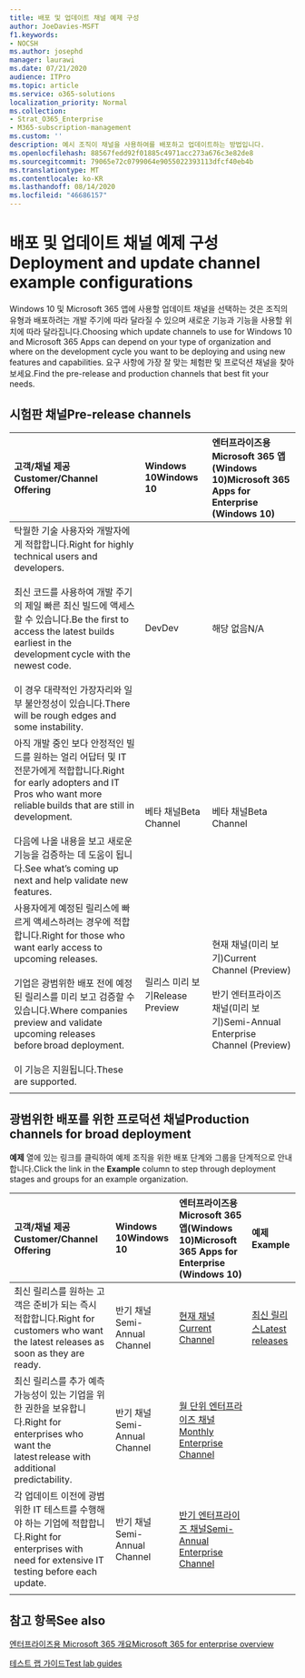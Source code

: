 ```yaml
---
title: 배포 및 업데이트 채널 예제 구성
author: JoeDavies-MSFT
f1.keywords:
- NOCSH
ms.author: josephd
manager: laurawi
ms.date: 07/21/2020
audience: ITPro
ms.topic: article
ms.service: o365-solutions
localization_priority: Normal
ms.collection:
- Strat_O365_Enterprise
- M365-subscription-management
ms.custom: ''
description: 예시 조직이 채널을 사용하여를 배포하고 업데이트하는 방법입니다.
ms.openlocfilehash: 88567fedd92f01885c4971acc273a676c3e82de8
ms.sourcegitcommit: 79065e72c0799064e9055022393113dfcf40eb4b
ms.translationtype: MT
ms.contentlocale: ko-KR
ms.lasthandoff: 08/14/2020
ms.locfileid: "46686157"
---
```

# <a name="deployment-and-update-channel-example-configurations"></a><span data-ttu-id="212b3-103">배포 및 업데이트 채널 예제 구성</span><span class="sxs-lookup"><span data-stu-id="212b3-103">Deployment and update channel example configurations</span></span>

<span data-ttu-id="212b3-104">Windows 10 및 Microsoft 365 앱에 사용할 업데이트 채널을 선택하는 것은 조직의 유형과 배포하려는 개발 주기에 따라 달라질 수 있으며 새로운 기능과 기능을 사용할 위치에 따라 달라집니다.</span><span class="sxs-lookup"><span data-stu-id="212b3-104">Choosing which update channels to use for Windows 10 and Microsoft 365 Apps can depend on your type of organization and where on the development cycle you want to be deploying and using new features and capabilities.</span></span> <span data-ttu-id="212b3-105">요구 사항에 가장 잘 맞는 체험판 및 프로덕션 채널을 찾아보세요.</span><span class="sxs-lookup"><span data-stu-id="212b3-105">Find the pre-release and production channels that best fit your needs.</span></span>

## <a name="pre-release-channels"></a><span data-ttu-id="212b3-106">시험판 채널</span><span class="sxs-lookup"><span data-stu-id="212b3-106">Pre-release channels</span></span>

| <span data-ttu-id="212b3-107">고객/채널 제공</span><span class="sxs-lookup"><span data-stu-id="212b3-107">Customer/Channel Offering</span></span> | <span data-ttu-id="212b3-108">Windows 10</span><span class="sxs-lookup"><span data-stu-id="212b3-108">Windows 10</span></span> | <span data-ttu-id="212b3-109">엔터프라이즈용 Microsoft 365 앱(Windows 10)</span><span class="sxs-lookup"><span data-stu-id="212b3-109">Microsoft 365 Apps for Enterprise (Windows 10)</span></span> |
|:-------|:-------|:-----|
| <span data-ttu-id="212b3-110">탁월한 기술 사용자와 개발자에게 적합합니다.</span><span class="sxs-lookup"><span data-stu-id="212b3-110">Right for highly technical users and developers.</span></span> <br><br> <span data-ttu-id="212b3-111">최신 코드를 사용하여 개발 주기의 제일 빠른 최신 빌드에 액세스할 수 있습니다.</span><span class="sxs-lookup"><span data-stu-id="212b3-111">Be the first to access the latest builds earliest in the development cycle with the newest code.</span></span> <br><br> <span data-ttu-id="212b3-112">이 경우 대략적인 가장자리와 일부 불안정성이 있습니다.</span><span class="sxs-lookup"><span data-stu-id="212b3-112">There will be rough edges and some instability.</span></span> | <span data-ttu-id="212b3-113">Dev</span><span class="sxs-lookup"><span data-stu-id="212b3-113">Dev</span></span> | <span data-ttu-id="212b3-114">해당 없음</span><span class="sxs-lookup"><span data-stu-id="212b3-114">N/A</span></span> |
| <span data-ttu-id="212b3-115">아직 개발 중인 보다 안정적인 빌드를 원하는 얼리 어답터 및 IT 전문가에게 적합합니다.</span><span class="sxs-lookup"><span data-stu-id="212b3-115">Right for early adopters and IT Pros who want more reliable builds that are still in development.</span></span> <br><br> <span data-ttu-id="212b3-116">다음에 나올 내용을 보고 새로운 기능을 검증하는 데 도움이 됩니다.</span><span class="sxs-lookup"><span data-stu-id="212b3-116">See what’s coming up next and help validate new features.</span></span> | <span data-ttu-id="212b3-117">베타 채널</span><span class="sxs-lookup"><span data-stu-id="212b3-117">Beta Channel</span></span> | <span data-ttu-id="212b3-118">베타 채널</span><span class="sxs-lookup"><span data-stu-id="212b3-118">Beta Channel</span></span> |
| <span data-ttu-id="212b3-119">사용자에게 예정된 릴리스에 빠르게 액세스하려는 경우에 적합합니다.</span><span class="sxs-lookup"><span data-stu-id="212b3-119">Right for those who want early access to upcoming releases.</span></span> <br><br> <span data-ttu-id="212b3-120">기업은 광범위한 배포 전에 예정된 릴리스를 미리 보고 검증할 수 있습니다.</span><span class="sxs-lookup"><span data-stu-id="212b3-120">Where companies preview and validate upcoming releases before broad deployment.</span></span> <br><br> <span data-ttu-id="212b3-121">이 기능은 지원됩니다.</span><span class="sxs-lookup"><span data-stu-id="212b3-121">These are supported.</span></span> <br>  | <span data-ttu-id="212b3-122">릴리스 미리 보기</span><span class="sxs-lookup"><span data-stu-id="212b3-122">Release Preview</span></span> | <span data-ttu-id="212b3-123">현재 채널(미리 보기)</span><span class="sxs-lookup"><span data-stu-id="212b3-123">Current Channel (Preview)</span></span> <br><br> <span data-ttu-id="212b3-124">반기 엔터프라이즈 채널(미리 보기)</span><span class="sxs-lookup"><span data-stu-id="212b3-124">Semi-Annual Enterprise Channel (Preview)</span></span>|
||||

## <a name="production-channels-for-broad-deployment"></a><span data-ttu-id="212b3-125">광범위한 배포를 위한 프로덕션 채널</span><span class="sxs-lookup"><span data-stu-id="212b3-125">Production channels for broad deployment</span></span>

<span data-ttu-id="212b3-126">**예제** 열에 있는 링크를 클릭하여 예제 조직을 위한 배포 단계와 그룹을 단계적으로 안내합니다.</span><span class="sxs-lookup"><span data-stu-id="212b3-126">Click the link in the **Example** column to step through deployment stages and groups for an example organization.</span></span>

| <span data-ttu-id="212b3-127">고객/채널 제공</span><span class="sxs-lookup"><span data-stu-id="212b3-127">Customer/Channel Offering</span></span> | <span data-ttu-id="212b3-128">Windows 10</span><span class="sxs-lookup"><span data-stu-id="212b3-128">Windows 10</span></span> | <span data-ttu-id="212b3-129">엔터프라이즈용 Microsoft 365 앱(Windows 10)</span><span class="sxs-lookup"><span data-stu-id="212b3-129">Microsoft 365 Apps for Enterprise (Windows 10)</span></span> | <span data-ttu-id="212b3-130">예제</span><span class="sxs-lookup"><span data-stu-id="212b3-130">Example</span></span> |
|:-------|:-------|:-----|:-------|
| <span data-ttu-id="212b3-131">최신 릴리스를 원하는 고객은 준비가 되는 즉시 적합합니다.</span><span class="sxs-lookup"><span data-stu-id="212b3-131">Right for customers who want the latest releases as soon as they are ready.</span></span> | <span data-ttu-id="212b3-132">반기 채널</span><span class="sxs-lookup"><span data-stu-id="212b3-132">Semi-Annual Channel</span></span> | [<span data-ttu-id="212b3-133">현재 채널</span><span class="sxs-lookup"><span data-stu-id="212b3-133">Current Channel</span></span>](https://docs.microsoft.com/deployoffice/overview-update-channels#current-channel-overview) | [<span data-ttu-id="212b3-134">최신 릴리스</span><span class="sxs-lookup"><span data-stu-id="212b3-134">Latest releases</span></span>](deploy-update-channels-examples-rapid-deploy.md) |
| <span data-ttu-id="212b3-135">최신 릴리스를 추가 예측 가능성이 있는 기업을 위한 권한을 보유합니다.</span><span class="sxs-lookup"><span data-stu-id="212b3-135">Right for enterprises who want the latest release with additional predictability.</span></span> | <span data-ttu-id="212b3-136">반기 채널</span><span class="sxs-lookup"><span data-stu-id="212b3-136">Semi-Annual Channel</span></span> | [<span data-ttu-id="212b3-137">월 단위 엔터프라이즈 채널</span><span class="sxs-lookup"><span data-stu-id="212b3-137">Monthly Enterprise Channel</span></span>](https://docs.microsoft.com/deployoffice/overview-update-channels#monthly-enterprise-channel-overview) |  |
| <span data-ttu-id="212b3-138">각 업데이트 이전에 광범위한 IT 테스트를 수행해야 하는 기업에 적합합니다.</span><span class="sxs-lookup"><span data-stu-id="212b3-138">Right for enterprises with need for extensive IT testing before each update.</span></span> | <span data-ttu-id="212b3-139">반기 채널</span><span class="sxs-lookup"><span data-stu-id="212b3-139">Semi-Annual Channel</span></span> | [<span data-ttu-id="212b3-140">반기 엔터프라이즈 채널</span><span class="sxs-lookup"><span data-stu-id="212b3-140">Semi-Annual Enterprise Channel</span></span>](https://docs.microsoft.com/deployoffice/overview-update-channels#semi-annual-enterprise-channel-overview) |  |
|||||


## <a name="see-also"></a><span data-ttu-id="212b3-141">참고 항목</span><span class="sxs-lookup"><span data-stu-id="212b3-141">See also</span></span>

[<span data-ttu-id="212b3-142">엔터프라이즈용 Microsoft 365 개요</span><span class="sxs-lookup"><span data-stu-id="212b3-142">Microsoft 365 for enterprise overview</span></span>](microsoft-365-overview.md)

[<span data-ttu-id="212b3-143">테스트 랩 가이드</span><span class="sxs-lookup"><span data-stu-id="212b3-143">Test lab guides</span></span>](m365-enterprise-test-lab-guides.md)
